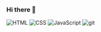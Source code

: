 ### Hi there 👋

![HTML](https://img.shields.io/badge/-HTML5-f05032?style=for-the-badge&logo=html5&logoColor=ffffff)
![CSS](https://img.shields.io/badge/-CSS3-007ACC?style=for-the-badge&logo=css3)
![JavaScript](https://img.shields.io/badge/-JavaScript-%23F7DF1C?style=for-the-badge&logo=javascript&logoColor=000000&labelColor=%23F7DF1C&color=%23FFCE5A)
![git](https://img.shields.io/badge/-Git-F05032?style=for-the-badge&logo=git&logoColor=ffffff)
